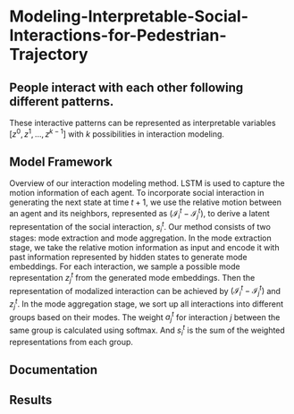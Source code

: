# Modeling-Interpretable-Social-Interactions-for-Pedestrian-Trajectory

## People interact with each other following different patterns. 

These interactive patterns can be represented as interpretable variables $[z^0, z^1, ..., z^{k-1}]$ with $k$ possibilities in interaction modeling.

## Model Framework

Overview of our interaction modeling method. LSTM is used to capture the motion information of each agent. To incorporate social interaction in generating the next state at time $t+1$, we use the relative motion between an agent and its neighbors, represented as $(\mathcal{I}_i^t- \mathcal{I}_j^t)$, to derive a latent representation of the social interaction, $s_i^t$. Our method consists of two stages: mode extraction and mode aggregation. In the mode extraction stage, we take the relative motion information as input and encode it with past information represented by hidden states to generate mode embeddings. For each interaction, we sample a possible mode representation $z_j^t$ from the generated mode embeddings. Then the representation of modalized interaction can be achieved by $(\mathcal{I}_i^t- \mathcal{I}_j^t)$ and $z_j^t$. In the mode aggregation stage, we sort up all interactions into different groups based on their modes. The weight $a_j^t$ for interaction $j$ between the same group is calculated using softmax. And $s_i^t$ is the sum of the weighted representations from each group.


## Documentation

[//]: # (- **AppleStore_ECE.m**:)

[//]: # (- **initial_pedes_co.mat**: )


## Results  

[//]: # ()
[//]: # (Using an actual evacuation video under extreme panic as evidence, the characteristics of pedestrian behavior under panic were analyzed, and the ECE model was demonstrated to be accurate for predicting evacuation efficiency. Furthermore, it was found to reproduce the individual movements of pedestrians &#40;detouring behavior and the “parallel to single” phenomenon&#41; better than the social force model. )

[//]: # ()
[//]: # (| Model name | RouteDeviation |)

[//]: # (| :---: | :---: | )

[//]: # (| ECE | 1.2660 |)

[//]: # (| SFM&#40;v=5&#41; | 2.1243 |)

[//]: # (| SFM&#40;v=4&#41; | 1.7170 |)

[//]: # (| SFM&#40;v=3&#41; | 1.4529 |)

[//]: # (| SFM&#40;v=2&#41; | 1.4888 |)
